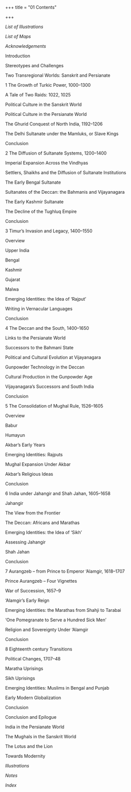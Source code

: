 +++
title = "01 Contents"

+++





*List of Illustrations*

*List of Maps*

*Acknowledgements*

Introduction 


Stereotypes and Challenges

Two Transregional Worlds: Sanskrit and Persianate


1 The Growth of Turkic Power, 1000–1300 


A Tale of Two Raids: 1022, 1025

Political Culture in the Sanskrit World

Political Culture in the Persianate World

The Ghurid Conquest of North India, 1192–1206

The Delhi Sultanate under the Mamluks, or Slave Kings

Conclusion


2 The Diffusion of Sultanate Systems, 1200–1400 


Imperial Expansion Across the Vindhyas

Settlers, Shaikhs and the Diffusion of Sultanate Institutions

The Early Bengal Sultanate

Sultanates of the Deccan: the Bahmanis and Vijayanagara

The Early Kashmir Sultanate

The Decline of the Tughluq Empire

Conclusion


3 Timur’s Invasion and Legacy, 1400–1550 


Overview

Upper India

Bengal

Kashmir

Gujarat

Malwa

Emerging Identities: the Idea of ‘Rajput’

Writing in Vernacular Languages

Conclusion


4 The Deccan and the South, 1400–1650 


Links to the Persianate World

Successors to the Bahmani State

Political and Cultural Evolution at Vijayanagara

Gunpowder Technology in the Deccan

Cultural Production in the Gunpowder Age

Vijayanagara’s Successors and South India

Conclusion


5 The Consolidation of Mughal Rule, 1526–1605 


Overview

Babur

Humayun

Akbar’s Early Years

Emerging Identities: Rajputs

Mughal Expansion Under Akbar

Akbar’s Religious Ideas

Conclusion


6 India under Jahangir and Shah Jahan, 1605–1658 


Jahangir

The View from the Frontier

The Deccan: Africans and Marathas

Emerging Identities: the Idea of ‘Sikh’

Assessing Jahangir

Shah Jahan

Conclusion


7 Aurangzeb – from Prince to Emperor ‘Alamgir, 1618–1707 


Prince Aurangzeb – Four Vignettes

War of Succession, 1657–9

‘Alamgir’s Early Reign

Emerging Identities: the Marathas from Shahji to Tarabai

‘One Pomegranate to Serve a Hundred Sick Men’

Religion and Sovereignty Under ‘Alamgir

Conclusion


8 Eighteenth century Transitions 


Political Changes, 1707–48

Maratha Uprisings

Sikh Uprisings

Emerging Identities: Muslims in Bengal and Punjab

Early Modern Globalization

Conclusion


Conclusion and Epilogue 


India in the Persianate World

The Mughals in the Sanskrit World

The Lotus and the Lion

Towards Modernity


*Illustrations*

*Notes*

*Index*




